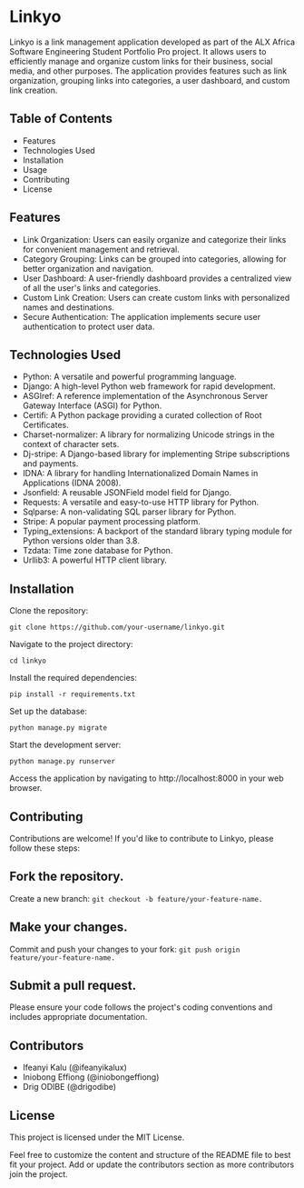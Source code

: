 # Linkyo
Linkyo is a link management application developed as part of the ALX Africa Software Engineering Student Portfolio Pro project. It allows users to efficiently manage and organize custom links for their business, social media, and other purposes. The application provides features such as link organization, grouping links into categories, a user dashboard, and custom link creation.

## Table of Contents

- Features
- Technologies Used
- Installation
- Usage
- Contributing
- License

## Features
- Link Organization: Users can easily organize and categorize their links for convenient management and retrieval.
- Category Grouping: Links can be grouped into categories, allowing for better organization and navigation.
- User Dashboard: A user-friendly dashboard provides a centralized view of all the user's links and categories.
- Custom Link Creation: Users can create custom links with personalized names and destinations.
- Secure Authentication: The application implements secure user authentication to protect user data.

## Technologies Used

- Python: A versatile and powerful programming language.
- Django: A high-level Python web framework for rapid development.
- ASGIref: A reference implementation of the Asynchronous Server Gateway Interface (ASGI) for Python.
- Certifi: A Python package providing a curated collection of Root Certificates.
- Charset-normalizer: A library for normalizing Unicode strings in the context of character sets.
- Dj-stripe: A Django-based library for implementing Stripe subscriptions and payments.
- IDNA: A library for handling Internationalized Domain Names in Applications (IDNA 2008).
- Jsonfield: A reusable JSONField model field for Django.
- Requests: A versatile and easy-to-use HTTP library for Python.
- Sqlparse: A non-validating SQL parser library for Python.
- Stripe: A popular payment processing platform.
- Typing_extensions: A backport of the standard library typing module for Python versions older than 3.8.
- Tzdata: Time zone database for Python.
- Urllib3: A powerful HTTP client library.

## Installation

Clone the repository:

`git clone https://github.com/your-username/linkyo.git`

Navigate to the project directory:

`cd linkyo`

Install the required dependencies:

`pip install -r requirements.txt`

Set up the database:

`python manage.py migrate`


Start the development server:

`python manage.py runserver`

Access the application by navigating to http://localhost:8000 in your web browser.

## Contributing
Contributions are welcome! If you'd like to contribute to Linkyo, please follow these steps:

## Fork the repository.

Create a new branch: `git checkout -b feature/your-feature-name.`

## Make your changes.

Commit and push your changes to your fork: `git push origin feature/your-feature-name.`

## Submit a pull request.

Please ensure your code follows the project's coding conventions and includes appropriate documentation.

## Contributors

- Ifeanyi Kalu (@ifeanyikalux)
- Iniobong Effiong (@iniobongeffiong)
- Drig ODIBE (@drigodibe)

## License
This project is licensed under the MIT License.

Feel free to customize the content and structure of the README file to best fit your project. Add or update the contributors section as more contributors join the project.
